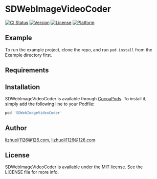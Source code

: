 # SDWebImageVideoCoder

[![CI Status](https://img.shields.io/travis/lizhuoli1126@126.com/SDWebImageVideoCoder.svg?style=flat)](https://travis-ci.org/lizhuoli1126@126.com/SDWebImageVideoCoder)
[![Version](https://img.shields.io/cocoapods/v/SDWebImageVideoCoder.svg?style=flat)](https://cocoapods.org/pods/SDWebImageVideoCoder)
[![License](https://img.shields.io/cocoapods/l/SDWebImageVideoCoder.svg?style=flat)](https://cocoapods.org/pods/SDWebImageVideoCoder)
[![Platform](https://img.shields.io/cocoapods/p/SDWebImageVideoCoder.svg?style=flat)](https://cocoapods.org/pods/SDWebImageVideoCoder)

## Example

To run the example project, clone the repo, and run `pod install` from the Example directory first.

## Requirements

## Installation

SDWebImageVideoCoder is available through [CocoaPods](https://cocoapods.org). To install
it, simply add the following line to your Podfile:

```ruby
pod 'SDWebImageVideoCoder'
```

## Author

lizhuoli1126@126.com, lizhuoli1126@126.com

## License

SDWebImageVideoCoder is available under the MIT license. See the LICENSE file for more info.
